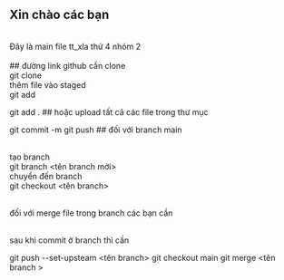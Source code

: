<H2>Xin chào các bạn </H2>
<br>Đây là main file tt_xla thứ 4 nhóm 2 </br>
<br>## đường link github cần clone </br>
git clone <repo>  
<br>thêm file vào staged </br>
git add <tên file>

git add .      ## hoặc upload tất cả các file trong thư mục 

git commit -m  <message>
git push  ## đối với branch main 

<br> tạo branch </br>
git branch <tên branch mới>
<br>chuyển đến branch </br>
git checkout <tên branch>

<br>đối với merge file trong branch các bạn cần <br> 

<br>sau khi commit ở branch thì cần  </br>

git push --set-upsteam <tên branch>
git checkout main 
git merge <tên branch >
